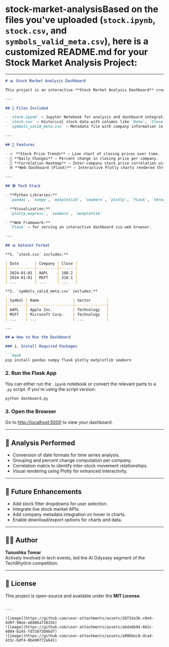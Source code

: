# stock-market-analysisBased on the files you've uploaded (`stock.ipynb`, `stock.csv`, and `symbols_valid_meta.csv`), here is a **customized README.md** for your **Stock Market Analysis Project**:

---

```markdown
# 📊 Stock Market Analysis Dashboard

This project is an interactive **Stock Market Analysis Dashboard** created using Python, Jupyter Notebook, and Flask. It leverages historical stock price data to visualize trends, daily changes, and correlation among multiple companies.

---

## 📁 Files Included

- `stock.ipynb` — Jupyter Notebook for analysis and dashboard integration.
- `stock.csv` — Historical stock data with columns like `Date`, `Close`, and `Company`.
- `symbols_valid_meta.csv` — Metadata file with company information (e.g., names, symbols, sectors).

---

## 🚀 Features

- 📈 **Stock Price Trends** – Line chart of closing prices over time.
- 🔁 **Daily Changes** – Percent change in closing price per company.
- 🔗 **Correlation Heatmap** – Inter-company stock price correlation using a heatmap.
- 🌐 **Web Dashboard (Flask)** – Interactive Plotly charts rendered through a Flask web app.

---

## 🛠️ Tech Stack

- **Python Libraries:**  
  `pandas`, `numpy`, `matplotlib`, `seaborn`, `plotly`, `flask`, `threading`, `os`

- **Visualization:**  
  `plotly.express`, `seaborn`, `matplotlib`

- **Web Framework:**  
  `Flask` – for serving an interactive dashboard via web browser.

---

## 📊 Dataset Format

**1. `stock.csv` includes:**

| Date       | Company | Close |
|------------|---------|-------|
| 2024-01-01 | AAPL    | 180.2 |
| 2024-01-01 | MSFT    | 310.1 |
| ...        | ...     | ...   |

**2. `symbols_valid_meta.csv` includes:**

| Symbol | Name               | Sector       |
|--------|--------------------|--------------|
| AAPL   | Apple Inc.         | Technology   |
| MSFT   | Microsoft Corp.    | Technology   |
| ...    | ...                | ...          |

---

## ▶️ How to Run the Dashboard

### 1. Install Required Packages

```bash
pip install pandas numpy flask plotly matplotlib seaborn
```

### 2. Run the Flask App

You can either run the `.ipynb` notebook or convert the relevant parts to a `.py` script. If you're using the script version:

```bash
python dashboard.py
```

### 3. Open the Browser

Go to [http://localhost:5000](http://localhost:5000) to view your dashboard.

---

## 🧠 Analysis Performed

- Conversion of date formats for time series analysis.
- Grouping and percent change computation per company.
- Correlation matrix to identify inter-stock movement relationships.
- Visual rendering using Plotly for enhanced interactivity.

---

## 📌 Future Enhancements

- Add stock filter dropdowns for user selection.
- Integrate live stock market APIs.
- Add company metadata integration on hover in charts.
- Enable download/export options for charts and data.

---

## 👩‍💻 Author

**Tanushka Tomar**  
Actively involved in tech events, led the AI Odyssey segment of the TechRhythm competition.

---

## 📄 License

This project is open-source and available under the **MIT License**.
```

---

![image](https://github.com/user-attachments/assets/20732e3b-c0e4-4d9f-98ee-a0d86a72815b)
![image](https://github.com/user-attachments/assets/abda6b94-662c-4884-b245-fd71073b0bd7)
![image](https://github.com/user-attachments/assets/a096bec8-dca4-433c-bdf4-8be90772a641)


